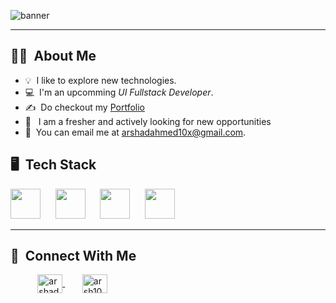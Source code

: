 ![banner](https://user-images.githubusercontent.com/76579075/223121879-c61676cf-29dc-4021-b150-56252b629a89.png)

  <div align="center">

<!-- ## Hey 👋, I'm [Arshad Ahmed ](https://github.com/arshad10x)!!! -->
  
</div>

<hr/>

## 👩‍💻 &nbsp;About Me

- 💡 &nbsp;I like to explore new technologies.
- 💻 &nbsp;I'm an upcomming *UI Fullstack Developer*.
- ✍️ &nbsp;Do checkout my [Portfolio](https://arshadahmed.vercel.app/)
- 📌 &nbsp; I am a fresher and actively looking for new opportunities
- 📩 &nbsp;You can email me at arshadahmed10x@gmail.com.



## 🖥️ &nbsp;Tech Stack

<div align="left">
<p>
  
<img height="48px" src="https://www.w3.org/html/logo/badge/html5-badge-h-solo.png"> &nbsp;&nbsp;&nbsp;&nbsp;
<img height="48px" src="https://user-images.githubusercontent.com/110087385/210600757-c5cd4168-1913-4cb9-8c09-1d43f9a7565b.png"> &nbsp;&nbsp;&nbsp;&nbsp;
<img height="48px" src="https://user-images.githubusercontent.com/110087385/210599105-c62857b2-9401-4ecf-a0a7-f15c8e917f6f.jpg"> &nbsp;&nbsp;&nbsp;&nbsp;
<img height="48px" src="https://user-images.githubusercontent.com/110087385/210602668-e370882b-dadd-4dcc-9404-feafe5e4293c.png"> &nbsp;&nbsp;&nbsp;&nbsp;

</p>

</div>

<hr>

## 💬 &nbsp;Connect With Me


<p align="left">&nbsp;&nbsp;&nbsp;&nbsp;&nbsp;&nbsp;&nbsp;&nbsp;&nbsp;&nbsp;
<a href="https://linkedin.com/in/arshadahmed10x" target="blank"><img align="center" src="https://raw.githubusercontent.com/rahuldkjain/github-profile-readme-generator/master/src/images/icons/Social/linked-in-alt.svg" alt="arshadahmed10x" height="30" width="40" />
  </a>&nbsp;&nbsp;&nbsp;&nbsp;&nbsp;&nbsp;
<a href="https://instagram.com/arsh10x" target="blank"><img align="center" src="https://raw.githubusercontent.com/rahuldkjain/github-profile-readme-generator/master/src/images/icons/Social/instagram.svg" alt="arsh10x" height="30" width="40" /></a>
</p>

